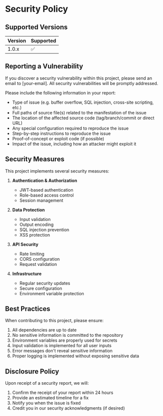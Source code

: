# Security Policy

## Supported Versions

| Version | Supported          |
| ------- | ------------------ |
| 1.0.x   | :white_check_mark: |

## Reporting a Vulnerability

If you discover a security vulnerability within this project, please send an email to [your-email]. All security vulnerabilities will be promptly addressed.

Please include the following information in your report:

- Type of issue (e.g. buffer overflow, SQL injection, cross-site scripting, etc.)
- Full paths of source file(s) related to the manifestation of the issue
- The location of the affected source code (tag/branch/commit or direct URL)
- Any special configuration required to reproduce the issue
- Step-by-step instructions to reproduce the issue
- Proof-of-concept or exploit code (if possible)
- Impact of the issue, including how an attacker might exploit it

## Security Measures

This project implements several security measures:

1. **Authentication & Authorization**
   - JWT-based authentication
   - Role-based access control
   - Session management

2. **Data Protection**
   - Input validation
   - Output encoding
   - SQL injection prevention
   - XSS protection

3. **API Security**
   - Rate limiting
   - CORS configuration
   - Request validation

4. **Infrastructure**
   - Regular security updates
   - Secure configuration
   - Environment variable protection

## Best Practices

When contributing to this project, please ensure:

1. All dependencies are up to date
2. No sensitive information is committed to the repository
3. Environment variables are properly used for secrets
4. Input validation is implemented for all user inputs
5. Error messages don't reveal sensitive information
6. Proper logging is implemented without exposing sensitive data

## Disclosure Policy

Upon receipt of a security report, we will:

1. Confirm the receipt of your report within 24 hours
2. Provide an estimated timeline for a fix
3. Notify you when the issue is fixed
4. Credit you in our security acknowledgments (if desired) 